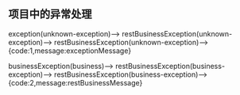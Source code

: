 ## 项目中的异常处理

exception(unknown-exception)-->
restBusinessException(unknown-exception)-->
restBusinessException(unknown-exception)-->
{code:1,message:exceptionMessage}

businessException(business)-->
restBusinessException(business-exception)-->
restBusinessException(business-exception)-->
{code:2,message:restBusinessMessage}
